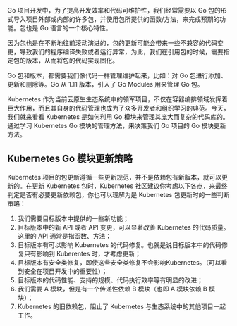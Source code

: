 Go 项目开发中，为了提高开发效率和代码可维护性，我们经常需要以 Go 包的形式导入项目外部或内部的许多包，并使用包所提供的函数/方法，来完成预期的功能。包也是 Go 语言的一个核心特性。

因为包也是在不断地往前滚动演进的，包的更新可能会带来一些不兼容的代码变更，导致我们的程序编译失败或者运行异常，为此，我们在引用包的时候，需要指定包的版本，从而将包的代码实现固化。

Go 包和版本，都需要我们像代码一样管理维护起来，比如：对 Go 包进行添加、更新和删除等。Go 从 1.11 版本，引入了 Go Modules 用来管理 Go 包。

Kubernetes 作为当前云原生生态系统中的领军项目，不仅在容器编排领域发挥着巨大作用，而且其自身的代码管理也成为了众多开发者和组织学习的典范。今天，我们就来看看 Kubernetes 是如何利用 Go 模块来管理其庞大而复杂的代码库的。通过学习 Kubernetes Go 模块的管理方法，来决策我们 Go 项目的 Go 模块更新方法。

## 

## Kubernetes Go 模块更新策略

Kubernetes 项目的包更新遵循一些更新规范，并不是依赖包有新版本，就可以更新的。在更新 Kubernetes 包时，Kubernetes 社区建议你考虑以下各点，来最终判定是否有必要更新依赖包，你也可以理解为是 Kubernetes 包更新时的一些判断策略：

1. 我们需要目标版本中提供的一些新功能；
2. 目标版本中的新 API 或者 API 变更，可以显著改善 Kubernetes 的代码质量。这里的 API 通常是指函数、方法；
3. 目标版本有可以影响 Kubernetes 的代码修复。也就是说目标版本中的代码修复只有影响到 Kuberentes 时，才考虑更新；
4. 目标版本有安全类修复，即使这些安全类修复不会影响Kubernetes。（可以看到安全在项目开发中的重要性）；
5. 目标版本的代码性能、支持的规模、代码执行效率等有明显的改进；
6. 我们需要 A 模块，但是有一个传递性依赖 B 模块（也即 A 模块依赖 B 模块）；
7. Kubernetes 的旧依赖包，阻止了 Kubernetes 与生态系统中的其他项目一起工作。